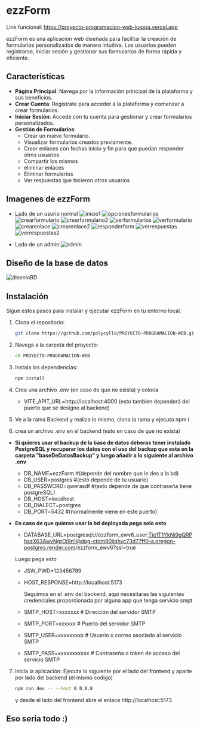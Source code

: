 # ezzForm

Link funcional: https://proyecto-programacion-web-kappa.vercel.app

ezzForm es una aplicación web diseñada para facilitar la creación de formularios personalizados de manera intuitiva. Los usuarios pueden registrarse, iniciar sesión y gestionar sus formularios de forma rápida y eficiente.

## Características

-   **Página Principal**: Navega por la información principal de la plataforma y sus beneficios.
-   **Crear Cuenta**: Regístrate para acceder a la plataforma y comenzar a crear formularios.
-   **Iniciar Sesión**: Accede con tu cuenta para gestionar y crear formularios personalizados.
-   **Gestión de Formularios**:
    -   Crear un nuevo formulario.
    -   Visualizar formularios creados previamente.
    -   Crear enlaces con fechas inicio y fin para que puedan responder otros usuarios
    -   Compartir los mismos
    -   eliminar enlaces
    -   Eliminar formularios
    -   Ver respuestas que hicieron otros usuarios

## Imagenes de ezzForm

-   Lado de un usurio normal
    ![inicio1](./imagenes/inicio1.PNG)
    ![opcionesformularios](./imagenes/opcionesformularios.PNG)
    ![crearformulario](./imagenes/crearformulario.PNG)
    ![crearformulario2](./imagenes/crearformulario2.PNG)
    ![verformularios](./imagenes/verformularios.PNG)
    ![verformulario](./imagenes/verformulario.PNG)
    ![crearenlace](./imagenes/crearenlace.PNG)
    ![crearenlace2](./imagenes/crearenlace2.PNG)
    ![responderform](./imagenes/responderform.PNG)
    ![verrespuestas](./imagenes/verrespuestas.PNG)
    ![verrespuestas2](./imagenes/verrespuestas2.PNG)

-   Lado de un admin
    ![admin](./imagenes/admin.PNG)

## Diseño de la base de datos

![disenioBD](./imagenes/disenioBD.PNG)

## Instalación

Sigue estos pasos para instalar y ejecutar ezzForm en tu entorno local.

1. Clona el repositorio:
    ```bash
    git clone https://github.com/polycyllo/PROYECTO-PROGRAMACION-WEB.git
    ```
2. Navega a la carpeta del proyecto:
    ```bash
    cd PROYECTO-PROGRAMACION-WEB
    ```
3. Instala las dependencias:
    ```bash
    npm install
    ```
4. Crea una archivo .env (en caso de que no exista)
   y coloca

    - VITE_APIT_URL=http://localhost:4000
      (esto tambien dependerá del puerto que se designo al backend)

5. Ve a la rama Backend y realiza lo mismo, clona la rama y ejecuta npm i

6. crea un archivo .env en el backend (esto en caso de que no exista)

-   **Si quieres usar el backup de la base de datos deberas tener instalado PostgreSQL y recuperar los datos con el uso del backup que esta en la carpeta "baseDeDatosBackup" y luego añadir a lo siguiente al archivo .env**

    -   DB_NAME=ezzForm #(depende del nombre que le des a la bd)
    -   DB_USER=postgres #(esto depende de tu usuario)
    -   DB_PASSWORD=qwerasdf #(esto depende de que contraseña tiene postgreSQL)
    -   DB_HOST=localhost
    -   DB_DIALECT=postgres
    -   DB_PORT=5432 #(normalmente viene en este puerto)

-   **En caso de que quieras usar la bd deployada pega solo esto**

    -   DATABASE_URL=postgresql://ezzform_ewv6_user:Tie1T1YkNi9gQRPhszX63AwvNgrOj9n1@dpg-ctdm90ilqhvc73d77ff0-a.oregon-postgres.render.com/ezzform_ewv6?ssl=true

    Luego pega esto

    -   JSW_PWD=123456789
    -   HOST_RESPONSE=http://localhost:5173

        Seguimos en el .env del backend, aqui necesitaras las siguientes credenciales proporcionada por alguna app que tenga servicio smpt

    -   SMTP_HOST=xxxxxxx # Dirección del servidor SMTP
    -   SMTP_PORT=xxxxxx # Puerto del servidor SMTP
    -   SMTP_USER=xxxxxxxxx # Usuario o correo asociado al servicio SMTP
    -   SMTP_PASS=xxxxxxxxxxx # Contraseña o token de acceso del servicio SMTP

7. Inicia la aplicación:
   Ejecuta lo siguiente por el lado del frontend y aparte por lado del backend (el mismo codigo)
    ```bash
    npm run dev -- --host 0.0.0.0
    ```
    y desde el lado del frontend abre el enlace http://localhost:5173

## Eso seria todo :)
